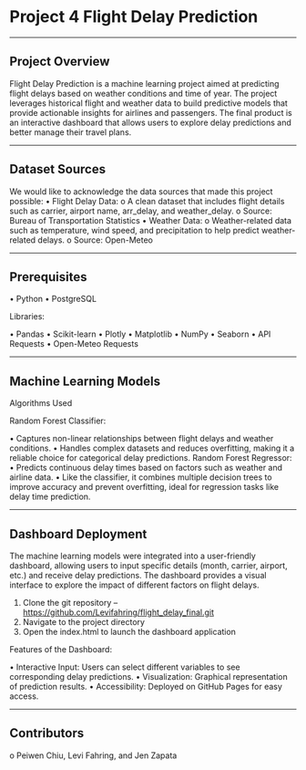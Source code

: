 # Project 4 Flight Delay Prediction
________________________________________
## Project Overview

Flight Delay Prediction is a machine learning project aimed at predicting flight delays based on weather conditions and time of year. The project leverages historical flight and weather data to build predictive models that provide actionable insights for airlines and passengers. The final product is an interactive dashboard that allows users to explore delay predictions and better manage their travel plans. 
________________________________________
## Dataset Sources

We would like to acknowledge the data sources that made this project possible:
•	Flight Delay Data:
o	A clean dataset that includes flight details such as carrier, airport name, arr_delay, and weather_delay.
o	Source: Bureau of Transportation Statistics
•	Weather Data:
o	Weather-related data such as temperature, wind speed, and precipitation to help predict weather-related delays.
o	Source: Open-Meteo
________________________________________
## Prerequisites

•	Python 
•	PostgreSQL

Libraries:

•	Pandas
•	Scikit-learn
•	Plotly
•	Matplotlib
•	NumPy
•	Seaborn
•	API Requests
•	Open-Meteo Requests
________________________________________
## Machine Learning Models

Algorithms Used

Random Forest Classifier:

•	Captures non-linear relationships between flight delays and weather conditions.
•	Handles complex datasets and reduces overfitting, making it a reliable choice for categorical delay predictions.
Random Forest Regressor:
•	Predicts continuous delay times based on factors such as weather and airline data.
•	Like the classifier, it combines multiple decision trees to improve accuracy and prevent overfitting, ideal for regression tasks like delay time prediction.
________________________________________
## Dashboard Deployment

The machine learning models were integrated into a user-friendly dashboard, allowing users to input specific details (month, carrier, airport, etc.) and receive delay predictions. The dashboard provides a visual interface to explore the impact of different factors on flight delays.

1.	Clone the git repository –  https://github.com/Levifahring/flight_delay_final.git
2.	Navigate to the project directory
3.	Open the index.html to launch the dashboard application

Features of the Dashboard:

•	Interactive Input: Users can select different variables to see corresponding delay predictions.
•	Visualization: Graphical representation of prediction results.
•	Accessibility: Deployed on GitHub Pages for easy access.
________________________________________
## Contributors

o	Peiwen Chiu, Levi Fahring, and Jen Zapata
